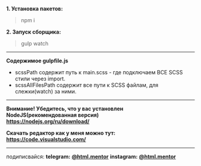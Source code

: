 **1. Установка пакетов:**
> npm i

**2. Запуск сборщика:**
> gulp watch

---
**Содержимое gulpfile.js**
- scssPath содержит путь к main.scss - где подключаем ВСЕ SCSS стили через import.
- scssAllFilesPath содержит все пути к SCSS файлам, для слежки(watch) за ними.

---
**Внимание! Убедитесь, что у вас установлен NodeJS(рекомендованная версия)**  
**https://nodejs.org/ru/download/**

**Скачать редактор как у меня можно тут:**  
**https://code.visualstudio.com/**


---
подиписвайся:
**telegram:** **[@html.mentor](https://t.me/html_mentor)**
**instagram:** **[@html.mentor](https://www.instagram.com/html.mentor)**

